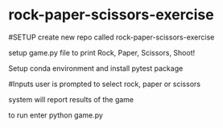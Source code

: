 # rock-paper-scissors-exercise

#SETUP
create new repo called rock-paper-scissors-exercise

setup game.py file to print Rock, Paper, Scissors, Shoot!

Setup conda environment and install pytest package 

#Inputs
user is prompted to select rock, paper or scissors

system will report results of the game

to run enter python game.py